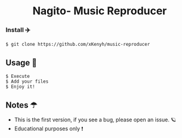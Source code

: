 <h1 align="center"> Nagito- Music Reproducer </h1>


### Install ✈️
```
$ git clone https://github.com/xKenyh/music-reproducer
```

## Usage 🚀
```
$ Execute
$ Add your files
$ Enjoy it!
```



## Notes ☂
* This is the first version, if you see a bug, please open an issue. 🪐
* Educational purposes only ❗
